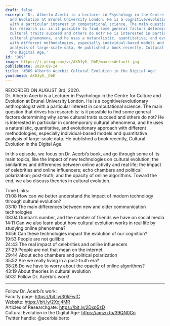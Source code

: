 ```yaml
---
draft: false
excerpt: 'Dr. Alberto Acerbi is a Lecturer in Psychology in the Centre for Culture
  and Evolution at Brunel University London. He is a cognitive/evolutionary anthropologist
  with a particular interest in computational science. The main question that drives
  his research is: is it possible to find some general factors determining why some
  cultural traits succeed and others do not? He is interested in particular in contemporary
  cultural phenomena, and he uses a naturalistic, quantitative, and evolutionary approach
  with different methodologies, especially individual-based models and quantitative
  analysis of large-scale data. He published a book recently, Cultural Evolution in
  the Digital Age.'
id: '369'
image: https://i.ytimg.com/vi/AX0Jy0__DbE/maxresdefault.jpg
publishDate: 2020-09-24
title: '#369 Alberto Acerbi: Cultural Evolution in the Digital Age'
youtubeid: AX0Jy0__DbE
---
```

RECORDED ON AUGUST 3rd, 2020.  
Dr. Alberto Acerbi is a Lecturer in Psychology in the Centre for Culture and Evolution at Brunel University London. He is a cognitive/evolutionary anthropologist with a particular interest in computational science. The main question that drives his research is: is it possible to find some general factors determining why some cultural traits succeed and others do not? He is interested in particular in contemporary cultural phenomena, and he uses a naturalistic, quantitative, and evolutionary approach with different methodologies, especially individual-based models and quantitative analysis of large-scale data. He published a book recently, Cultural Evolution in the Digital Age.

In this episode, we focus on Dr. Acerbi’s book, and go through some of its main topics, like the impact of new technologies on cultural evolution; the similarities and differences between online activity and real life; the impact of celebrities and online influencers; echo chambers and political polarization; post-truth; and the opacity of online algorithms. Toward the end, we also discuss theories in cultural evolution.

Time Links:  
01:08  How can we better understand the impact of modern technology through cultural evolution?  
03:10  The main differences between new and older communication technologies  
08:04  Dunbar’s number, and the number of friends we have on social media  
14:11  Can we also learn about how cultural evolution works in real life by studying online phenomena?  
16:56  Can these technologies impact the evolution of our cognition?  
19:53  People are not gullible  
24:43  The real impact of celebrities and online influencers  
27:29  People are not that mean on the internet  
29:44  About echo chambers and political polarization  
35:52  Are we really living in a post-truth era?  
38:26  Do we have to worry about the opacity of online algorithms?  
43:19  About theories in cultural evolution  
50:31  Follow Dr. Acerbi’s work!

---

Follow Dr. Acerbi’s work:  
Faculty page: https://bit.ly/30kFwIC  
Website: https://bit.ly/2Xoj4MR  
Articles of Researchgate: https://bit.ly/2Dxp5zD  
Cultural Evolution in the Digital Age: https://amzn.to/39QN0Gn  
Twitter handle: @acerbialberto
